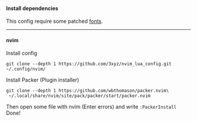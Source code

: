#### Install dependencies
This config require some patched [fonts](https://www.nerdfonts.com/).
___
#### nvim
Install config
```
git clone --depth 1 https://github.com/3xyz/nvim_lua_config.git ~/.config/nvim/
```
Install Packer (Plugin installer)
```
git clone --depth 1 https://github.com/wbthomason/packer.nvim\
 ~/.local/share/nvim/site/pack/packer/start/packer.nvim
```
Then open some file with nvim (Enter errors) and write `:PackerInstall`
Done!
